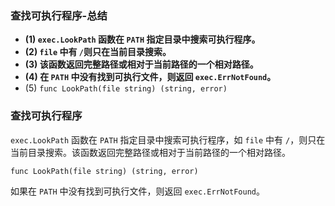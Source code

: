 ### 查找可执行程序-总结

- **(1) `exec.LookPath` 函数在 `PATH` 指定目录中搜索可执行程序。**
- **(2) `file` 中有 `/`则只在当前目录搜索。**
- **(3) 该函数返回完整路径或相对于当前路径的一个相对路径。**
- **(4) 在 `PATH` 中没有找到可执行文件，则返回 `exec.ErrNotFound`。**
- (5) `func LookPath(file string) (string, error)`

### 查找可执行程序

`exec.LookPath` 函数在 `PATH` 指定目录中搜索可执行程序，如 `file` 中有 `/`，则只在当前目录搜索。该函数返回完整路径或相对于当前路径的一个相对路径。

`func LookPath(file string) (string, error)`

如果在 `PATH` 中没有找到可执行文件，则返回 `exec.ErrNotFound`。
